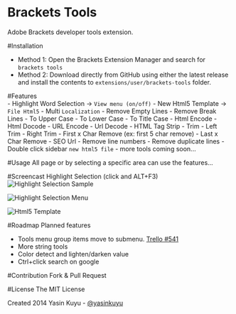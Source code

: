 Brackets Tools
==============
Adobe Brackets developer tools extension.

#Installation
* Method 1: Open the Brackets Extension Manager and search for `brackets tools`
* Method 2: Download directly from GitHub using either the latest release and install the contents to `extensions/user/brackets-tools` folder.

#Features	
	- Highlight Word Selection -> `View menu (on/off)`
	- New Html5 Template -> `File Html5`
    - Multi `Localization`
	- Remove Empty Lines
	- Remove Break Lines
	- To Upper Case
	- To Lower Case
	- To Title Case
	- Html Encode
	- Html Docode
	- URL Encode
	- Url Decode
    - HTML Tag Strip
    - Trim 
    - Left Trim
    - Right Trim
    - First x Char Remove (ex: first 5 char remove)
    - Last x Char Remove 
    - SEO Url
	- Remove line numbers
	- Remove duplicate lines
    - Double click sidebar `new html5 file`
	- more tools coming soon...

#Usage
All page or by selecting a specific area can use the features...

#Screencast
Highlight Selection (click and ALT+F3)
![Highlight Selection Sample](http://i58.tinypic.com/2hz1i87.gif)

![Highlight Selection Menu](http://i61.tinypic.com/243f6lh.png)

![Html5 Template](http://i62.tinypic.com/fao7du.png)

#Roadmap
Planned features
* Tools menu group items move to submenu. [Trello #541](https://trello.com/c/EwLGRkYe/541-native-submenus)
* More string tools
* Color detect and lighten/darken value
* Ctrl+click search on google

#Contribution
Fork & Pull Request

#License
The MIT License

Created 2014 Yasin Kuyu - [@yasinkuyu](http://www.twitter.com/yasinkuyu)

